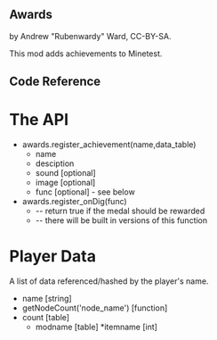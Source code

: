 Awards
------

by Andrew "Rubenwardy" Ward, CC-BY-SA.

This mod adds achievements to Minetest.


Code Reference
--------------

The API
=======
* awards.register_achievement(name,data_table)
	* name
	* desciption
	* sound [optional]
	* image [optional]
	* func [optional] - see below
* awards.register_onDig(func)
	* -- return true if the medal should be rewarded
	* -- there will be built in versions of this function


Player Data
===========

A list of data referenced/hashed by the player's name.

* name [string]
* getNodeCount('node_name') [function]
* count [table]
	* modname [table]
		*itemname [int]